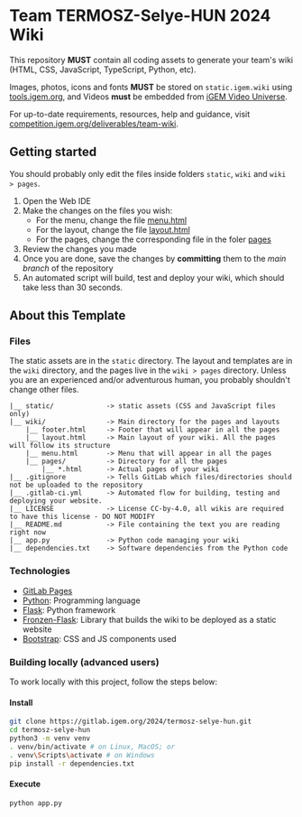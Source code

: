# Team TERMOSZ-Selye-HUN 2024 Wiki

This repository **MUST** contain all coding assets to generate your team's wiki (HTML, CSS, JavaScript, TypeScript, Python, etc).

Images, photos, icons and fonts **MUST** be stored on `static.igem.wiki` using [tools.igem.org](https://tools.igem.org), and Videos **must** be embedded from [iGEM Video Universe](https://video.igem.org).

For up-to-date requirements, resources, help and guidance, visit [competition.igem.org/deliverables/team-wiki](https://competition.igem.org/deliverables/team-wiki).

## Getting started

You should probably only edit the files inside folders `static`, `wiki` and `wiki > pages`.
1. Open the Web IDE
2. Make the changes on the files you wish:
    * For the menu, change the file [menu.html](wiki/menu.html)
    * For the layout, change the file [layout.html](wiki/layout.html)
    * For the pages, change the corresponding file in the foler [pages](wiki/pages)
3. Review the changes you made
4. Once you are done, save the changes by **committing** them to the *main branch* of the repository 
5. An automated script will build, test and deploy your wiki, which should take less than 30 seconds.

## About this Template

### Files

The static assets are in the `static` directory. The layout and templates are in the `wiki` directory, and the pages live in the `wiki > pages` directory. Unless you are an experienced and/or adventurous human, you probably shouldn't change other files.

    |__ static/             -> static assets (CSS and JavaScript files only)
    |__ wiki/               -> Main directory for the pages and layouts
        |__ footer.html     -> Footer that will appear in all the pages
        |__ layout.html     -> Main layout of your wiki. All the pages will follow its structure
        |__ menu.html       -> Menu that will appear in all the pages
        |__ pages/          -> Directory for all the pages
            |__ *.html      -> Actual pages of your wiki
    |__ .gitignore          -> Tells GitLab which files/directories should not be uploaded to the repository
    |__ .gitlab-ci.yml      -> Automated flow for building, testing and deploying your website.
    |__ LICENSE             -> License CC-by-4.0, all wikis are required to have this license - DO NOT MODIFY
    |__ README.md           -> File containing the text you are reading right now
    |__ app.py              -> Python code managing your wiki
    |__ dependencies.txt    -> Software dependencies from the Python code

### Technologies

  * [GitLab Pages](https://docs.gitlab.com/ee/user/project/pages/)
  * [Python](https://www.python.org): Programming language
  * [Flask](https://palletsprojects.com/p/flask/): Python framework
  * [Fronzen-Flask](https://pythonhosted.org/Frozen-Flask): Library that builds the wiki to be deployed as a static website
  * [Bootstrap](https://getbootstrap.com/docs/5.0/components): CSS and JS components used

### Building locally (advanced users)

To work locally with this project, follow the steps below:

#### Install
```bash
git clone https://gitlab.igem.org/2024/termosz-selye-hun.git
cd termosz-selye-hun
python3 -m venv venv
. venv/bin/activate # on Linux, MacOS; or
. venv\Scripts\activate # on Windows
pip install -r dependencies.txt
```

#### Execute
```bash
python app.py
```
